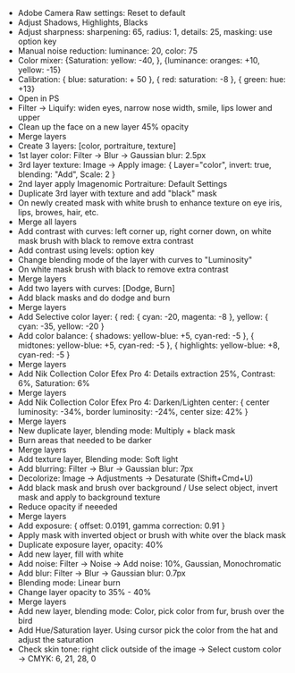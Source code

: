 - Adobe Camera Raw settings: Reset to default
- Adjust Shadows, Highlights, Blacks
- Adjust sharpness: sharpening: 65, radius: 1, details: 25, masking: use option key
- Manual noise reduction: luminance: 20, color: 75
- Color mixer: {Saturation: yellow: -40, }, {luminance: oranges: +10, yellow: -15}
- Calibration: { blue: saturation: + 50 }, { red: saturation: -8 }, { green: hue: +13}
- Open in PS
- Filter -> Liquify: widen eyes, narrow nose width, smile, lips lower and upper
- Clean up the face on a new layer 45% opacity
- Merge layers
- Create 3 layers: [color, portraiture, texture]
- 1st layer color: Filter -> Blur -> Gaussian blur: 2.5px
- 3rd layer texture: Image -> Apply image: { Layer="color", invert: true, blending: "Add", Scale: 2 }
- 2nd layer apply Imagenomic Portraiture: Default Settings
- Duplicate 3rd layer with texture and add "black" mask
- On newly created mask with white brush to enhance texture on eye iris, lips, browes, hair, etc.
- Merge all layers
- Add contrast with curves: left corner up, right corner down, on white mask brush with black to remove extra contrast
- Add contrast using levels: option key
- Change blending mode of the layer with curves to "Luminosity"
- On white mask brush with black to remove extra contrast
- Merge layers
- Add two layers with curves: [Dodge, Burn]
- Add black masks and do dodge and burn
- Merge layers
- Add Selective color layer: { red: { cyan: -20, magenta: -8 }, yellow: { cyan: -35, yellow: -20 }
- Add color balance: { shadows: yellow-blue: +5, cyan-red: -5 }, { midtones: yellow-blue: +5, cyan-red: -5 }, { highlights: yellow-blue: +8, cyan-red: -5 }
- Merge layers
- Add Nik Collection Color Efex Pro 4: Details extraction 25%, Contrast: 6%, Saturation: 6%
- Merge layers
- Add Nik Collection Color Efex Pro 4: Darken/Lighten center: { center luminosity: -34%, border luminosity: -24%, center size: 42% }
- Merge layers
- New duplicate layer, blending mode: Multiply + black mask
- Burn areas that needed to be darker
- Merge layers
- Add texture layer, Blending mode: Soft light
- Add blurring: Filter -> Blur -> Gaussian blur: 7px
- Decolorize: Image -> Adjustments -> Desaturate (Shift+Cmd+U)
- Add black mask and brush over background / Use select object, invert mask and apply to background texture
- Reduce opacity if neeeded
- Merge layers
- Add exposure: { offset: 0.0191, gamma correction: 0.91 }
- Apply mask with inverted object or brush with white over the black mask
- Duplicate exposure layer, opacity: 40%
- Add new layer, fill with white
- Add noise: Filter -> Noise -> Add noise: 10%, Gaussian, Monochromatic
- Add blur: Filter -> Blur -> Gaussian blur: 0.7px
- Blending mode: Linear burn
- Change layer opacity to 35% - 40%
- Merge layers
- Add new layer, blending mode: Color, pick color from fur, brush over the bird
- Add Hue/Saturation layer. Using cursor pick the color from the hat and adjust the saturation
- Check skin tone: right click outside of the image -> Select custom color -> CMYK: 6, 21, 28, 0
